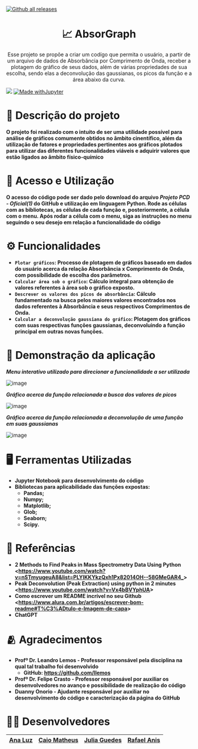 [![Github all releases](https://img.shields.io/github/downloads/Naereen/StrapDown.js/total.svg)](https://GitHub.com/Naereen/StrapDown.js/releases/) 

<h1 align="center">
    📈 AbsorGraph  </a>
</h1>
<p align="center"> Esse projeto se propõe a criar um codígo que permita o usuário, a partir de um arquivo de dados de Absorbância por Comprimento de Onda, receber a plotagem do gráfico de seus dados, além de várias propriedades de sua escolha, sendo elas a deconvolução das gaussianas, os picos da função e a área abaixo da curva.</p>

<img loading="lazy" src="http://img.shields.io/static/v1?label=STATUS&message=EM%20DESENVOLVIMENTO&color=GREEN&style=for-the-badge"/>  [![Made withJupyter](https://img.shields.io/badge/Made%20with-Jupyter-orange?style=for-the-badge&logo=Jupyter)](https://jupyter.org/try) 

# 📄 Descrição do projeto
**O projeto foi realizado com o intuito de ser uma utilidade possível para análise de gráficos comumente obtidos no âmbito cinentífico, além da utilização de fatores e propriedades pertinentes aos gráficos plotados para utilizar das diferentes funcionalidades viáveis e adquirir valores que estão ligados ao âmbito físico-químico**  

# 📁 Acesso e Utilização

**O acesso do código pode ser dado pelo download do arquivo *Projeto PCD - Oficial(1)* do GitHub e utilização em linguagem Python. Rode as células com as bibliotecas, as células de cada função e, posteriormente, a célula com o menu. Após rodar a célula com o menu, siga as instruções no menu seguindo o seu desejo em relação a funcionalidade do código**

# ⚙️ Funcionalidades

- **`Plotar gráficos`: Processo de plotagem de gráficos baseado em dados do usuário acerca da relação Absorbância x Comprimento de Onda, com possibilidade de escolha dos parâmetros.**
- **`Calcular área sob o gráfico`: Cálculo integral para obtenção de valores referentes à área sob o gráfico exposto.** 
- **`Descrever os valores dos picos de absorbância`: Cálculo fundamentado na busca pelos maiores valores encontrados nos dados referentes à Absorbância e seus respectivos Comprimentos de Onda.** 
- **`Calcular a deconvolução gaussiana do gráfico`: Plotagem dos gráficos com suas respectivas funções gaussianas, deconvoluindo a função principal em outras novas funções.**

# 🎥 Demonstração da aplicação 
***Menu interativo utilizado para direcionar a funcionalidade a ser utilizada***

![image](https://github.com/Caiomld/AbsorGraph/assets/172424922/7cc166c6-7f69-4616-a784-268f2c9a5ab6)

***Gráfico acerca da função relacionada a busca dos valores de picos***
 
![image](https://github.com/Caiomld/AbsorGraph/assets/172424922/9250f435-1794-45ce-84e4-8e12c80d9fbe)

***Gráfico acerca da função relacionada a deconvolução de uma função em suas gaussianas***

![image](https://github.com/Caiomld/AbsorGraph/assets/172424922/b582874f-30d3-415b-addd-bfa834ba7f01)

# 🖥️ Ferramentas Utilizadas
- **Jupyter Notebook para desenvolvimento do código**
- **Bibliotecas para aplicabilidade das funções expostas:**
    - **Pandas;**
    - **Numpy;**
    - **Matplotlib;**
    - **Glob;**
    - **Seaborn;**
    - **Scipy.**

# 🔎 Referências 
- **2 Methods to Find Peaks in Mass Spectrometry Data Using Python <<https://www.youtube.com/watch?v=nSTmyugeuA8&list=PLYlKKYkzQxh1Px82014OH--58GMeGAR4_>>**
- **Peak Deconvolution (Peak Extraction) using python in 2 minutes <<https://www.youtube.com/watch?v=Vx4bBVYphUA>>**
- **Como escrever um README incrível no seu Github <<https://www.alura.com.br/artigos/escrever-bom-readme#T%C3%ADtulo-e-Imagem-de-capa>>**
- **ChatGPT**

# 🫂 Agradecimentos
- **Profº Dr. Leandro Lemos - Professor responsável pela disciplina na qual tal trabalho foi desenvolvido**
    - **GitHub: <https://github.com/llemos>**
- **Profº Dr. Felipe Crasto - Professor responsável por auxiliar os desenvolvedores no avanço e possibilidade de realização do código**
- **Duanny Onorio - Ajudante responsável por auxiliar no desenvolvimento do código e caracterização da página do GitHub**

# 👨‍💻 Desenvolvedores

| [Ana Luz </sub>](https://github.com/LuzMendes) |  [Caio Matheus </sub>](https://github.com/Caiomld) |  [Julia Guedes </sub>](https://github.com/JuliaGuedesASantos) |  [Rafael Anis </sub>](https://github.com/RafaelShaikhzadeh) |
| :---: | :---: | :---: | :---: |
